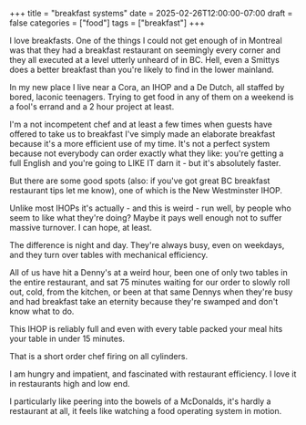 +++
title = "breakfast systems"
date = 2025-02-26T12:00:00-07:00
draft = false
categories = ["food"]
tags = ["breakfast"]
+++

I love breakfasts. One of the things I could not get enough of in Montreal was that they had a breakfast restaurant on seemingly every corner and they all executed at a level utterly unheard of in BC. Hell, even a Smittys does a better breakfast than you're likely to find in the lower mainland.

In my new place I live near a Cora, an IHOP and a De Dutch, all staffed by bored, laconic teenagers. Trying to get food in any of them on a weekend is a fool's errand and a 2 hour project at least.

I'm a not incompetent chef and at least a few times when guests have offered to take us to breakfast I've simply made an elaborate breakfast because it's a more efficient use of my time. It's not a perfect system because not everybody can order exactly what they like: you're getting a full English and you're going to LIKE IT darn it - but it's absolutely faster.

But there are some good spots (also: if you've got great BC breakfast restaurant tips let me know), one of which is the New Westminster IHOP.

Unlike most IHOPs it's actually - and this is weird - run well, by people who seem to like what they're doing? Maybe it pays well enough not to suffer massive turnover. I can hope, at least.

The difference is night and day. They're always busy, even on weekdays, and they turn over tables with mechanical efficiency.

All of us have hit a Denny's at a weird hour, been one of only two tables in the entire restaurant, and sat 75 minutes waiting for our order to slowly roll out, cold, from the kitchen, or been at that same Dennys when they're busy and had breakfast take an eternity because they're swamped and don't know what to do.

This IHOP is reliably full and even with every table packed your meal hits your table in under 15 minutes.

That is a short order chef firing on all cylinders.

I am hungry and impatient, and fascinated with restaurant efficiency. I love it in restaurants high and low end.

I particularly like peering into the bowels of a McDonalds, it's hardly a restaurant at all, it feels like watching a food operating system in motion.